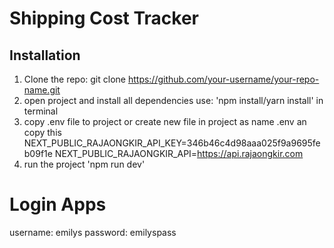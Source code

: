 # Shipping Cost Tracker
## Installation
1. Clone the repo:
   git clone https://github.com/your-username/your-repo-name.git
2. open project and install all dependencies use: 'npm install/yarn install' in terminal
3. copy .env file to project or create new file in project as name .env an copy this
    NEXT_PUBLIC_RAJAONGKIR_API_KEY=346b46c4d98aaa025f9a9695feb09f1e
    NEXT_PUBLIC_RAJAONGKIR_API=https://api.rajaongkir.com
4. run the project 'npm run dev'

# Login Apps
username: emilys
password: emilyspass